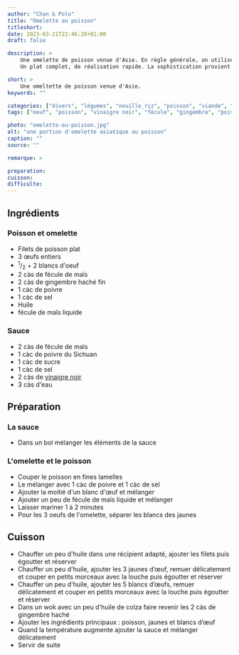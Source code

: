 ```yaml
---
author: "Chan & Polo"
title: "Omelette au poisson"
titleshort:
date: 2023-03-21T22:46:20+01:00
draft: false

description: >
    Une omelette de poisson venue d'Asie. En règle générale, on utilise du crabe, mais de nombreux poissons le remplacent aisément.<br>
    Un plat complet, de réalisation rapide. La sophistication provient de la séparation des blancs et des jaunes d'oeuf et de leur cuisson séparée.

short: >
    Une omeltette de poisson venue d'Asie.
keywords: ""

categories: ["divers", "légumes", "nouille_riz", "poisson", "viande", "soupe"]
tags: ["oeuf", "poisson", "vinaigre noir", "fécule", "gingembre", "poivre", "Sichuan"]

photo: "omelette-au-poisson.jpg"
alt: "une portion d'omelette asiatique au poisson"
caption: ""
source: ""

remarque: >

preparation: 
cuisson: 
difficulte:
---
```



## Ingrédients
### Poisson et omelette
- Filets de poisson plat
- 3 œufs entiers
- <sup>1</sup>/<sub>2</sub> + 2 blancs d'oeuf
- 2 càs de fécule de maïs
- 2 càs de gingembre haché fin
- 1 càc de poivre
- 1 càc de sel
- Huile
- fécule de maîs liquide
### Sauce
- 2 càs de fécule de maïs
- 1 càc de poivre du Sichuan
- 1 càc de sucre
- 1 càc de sel
- 2 càs de [vinaigre noir](https://marcwiner.com/vinaigre-de-riz-noir/)
- 3 càs d'eau

## Préparation
### La sauce
- Dans un bol mélanger les éléments de la sauce 
### L'omelette et le poisson
- Couper le poisson en fines lamelles
- Le mélanger avec 1 càc de poivre et 1 càc de sel 
- Ajouter la moitié d'un blanc d'œuf et mélanger 
- Ajouter un peu de fécule de maïs liquide et mélanger
- Laisser mariner 1 à 2 minutes
- Pour les 3 oeufs de l'omelette, séparer les blancs des jaunes
## Cuisson
- Chauffer un peu d'huile dans une récipient adapté, ajouter les filets puis égoutter et réserver
- Chauffer un peu d'huile, ajouter les 3 jaunes d’œuf, remuer délicatement et couper en petits morceaux avec la louche puis égoutter et réserver
- Chauffer un peu d'huile, ajouter les 5 blancs d’œufs, remuer délicatement et couper en petits morceaux avec la louche puis égoutter et réserver
- Dans un wok avec un peu d'huile de colza faire revenir les 2 càs de gingembre haché
- Ajouter les ingrédients principaux : poisson, jaunes et blancs d’œuf
- Quand la température augmente ajouter la sauce et mélanger délicatement
- Servir de suite
